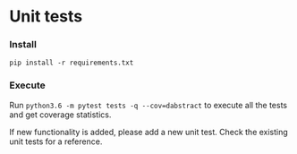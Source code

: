 Unit tests
==========
### Install

    pip install -r requirements.txt

### Execute

Run ``python3.6 -m pytest tests -q --cov=dabstract`` to execute all the tests and get coverage statistics.

If new functionality is added, please add a new unit test. Check the existing unit tests for a reference.